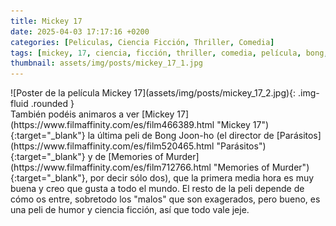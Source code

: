 ```yaml
---
title: Mickey 17
date: 2025-04-03 17:17:16 +0200
categories: [Peliculas, Ciencia Ficción, Thriller, Comedia]
tags: [mickey, 17, ciencia, ficción, thriller, comedia, película, bong, joon-ho]
thumbnail: assets/img/posts/mickey_17_1.jpg
---
```


<div class="row mb-4">
  <div class="col-md-5" markdown="1">
![Poster de la película Mickey 17](assets/img/posts/mickey_17_2.jpg){: .img-fluid .rounded }
  </div>
  <div class="col-md-7" markdown="1">
También podéis animaros a ver [Mickey 17](https://www.filmaffinity.com/es/film466389.html "Mickey 17"){:target="_blank"} la última peli de Bong Joon-ho (el director de [Parásitos](https://www.filmaffinity.com/es/film520465.html "Parásitos"){:target="_blank"} y de 	
[Memories of Murder](https://www.filmaffinity.com/es/film712766.html "Memories of Murder"){:target="_blank"}, por decir sólo dos), que la primera media hora es muy buena y creo que gusta a todo el mundo. El resto de la peli depende de cómo os entre, sobretodo los "malos" que son exagerados, pero bueno, es una peli de humor y ciencia ficción, así que todo vale jeje.
  </div>
</div>
